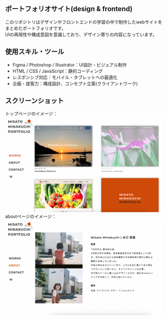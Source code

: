 ## ポートフォリオサイト(design & frontend)
このリポジトリはデザインやフロントエンドの学習の中で制作したwebサイトをまとめたポートフォリオです。<br>
UIの再現性や構成意図を意識しており、デザイン寄りの内容になっています。
## 使用スキル・ツール
- Figma / Photoshop / Illustrator：UI設計・ビジュアル制作
- HTML / CSS / JavaScript：静的コーディング
- レスポンシブ対応：モバイル・タブレットへの最適化
- 企画・提案力：構成設計、コンセプト立案(クライアントワーク)
## スクリーンショット
トップページのイメージ：<br>
![トップページ](assets/image/screenshot/screenshot-top.png)<br>
aboutページのイメージ：<br>
![aboutページ](assets/image/screenshot/screenshot-about.png)
